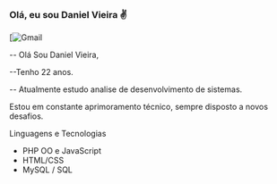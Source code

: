 
### Olá, eu sou Daniel Vieira ✌️

[![Gmail](https://img.shields.io/badge/Gmail-D14836?style=for-the-badge&logo=gmail&logoColor=white)






-- Olá Sou  Daniel   Vieira, 

--Tenho 22 anos. 
   
-- Atualmente estudo analise de desenvolvimento de sistemas.

   Estou em constante aprimoramento técnico, sempre disposto a novos desafios.
   
   Linguagens e Tecnologias 
  - PHP OO e JavaScript
  - HTML/CSS
  - MySQL / SQL
